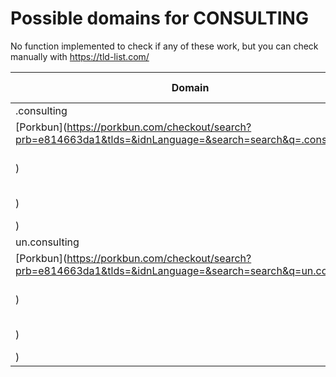 # Possible domains for CONSULTING

No function implemented to check if any of these work, but you can check manually with https://tld-list.com/

| Domain | Porkbun | NameCheap | Google Domains |
|---|---|---|---|
| .consulting | [Porkbun](https://porkbun.com/checkout/search?prb=e814663da1&tlds=&idnLanguage=&search=search&q=.consulting) | [Namecheap](https://www.namecheap.com/domains/registration/results/?domain=.consulting) | [Google](https://domains.google.com/registrar/search?searchTerm=.consulting) |
| un.consulting | [Porkbun](https://porkbun.com/checkout/search?prb=e814663da1&tlds=&idnLanguage=&search=search&q=un.consulting) | [Namecheap](https://www.namecheap.com/domains/registration/results/?domain=un.consulting) | [Google](https://domains.google.com/registrar/search?searchTerm=un.consulting) |
